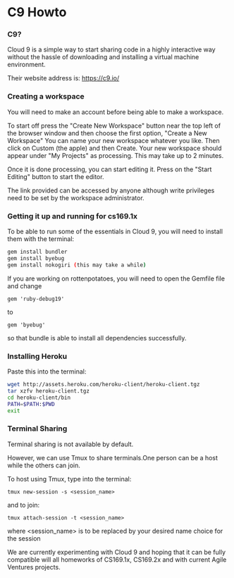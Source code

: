 # C9 Howto

### C9?

Cloud 9 is a simple way to start sharing code in a highly interactive way without the hassle of downloading and installing a virtual machine environment.

Their website address is: https://c9.io/

### Creating a workspace

You will need to make an account before being able to make a workspace. 

To start off press the "Create New Workspace" button near the top left of the browser window and then choose the first option, "Create a New Workspace"  You can name your new workspace whatever you like. Then click on Custom (the apple) and then Create. Your new workspace should appear under "My Projects" as processing. This may take up to 2 minutes.

Once it is done processing, you can start editing it. Press on the "Start Editing" button to start the editor.
 
The link provided can be accessed by anyone although write privileges need to be set by the workspace administrator.

### Getting it up and running for cs169.1x

To be able to run some of the essentials in Cloud 9, you will need to install them with the terminal:

```bash
gem install bundler
gem install byebug 
gem install nokogiri (this may take a while)
```

If you are working on rottenpotatoes, you will need to open the Gemfile file and change

    gem 'ruby-debug19' 

to 

    gem 'byebug'

so that bundle is able to install all dependencies successfully.

### Installing Heroku

Paste this into the terminal:

```bash
wget http://assets.heroku.com/heroku-client/heroku-client.tgz
tar xzfv heroku-client.tgz
cd heroku-client/bin
PATH=$PATH:$PWD
exit
```

### Terminal Sharing

Terminal sharing is not available by default. 
    
However, we can use Tmux to share terminals.One person can be a host while the others can join.
    
To host using Tmux, type into the terminal:

    tmux new-session -s <session_name>

and to join:

    tmux attach-session -t <session_name>

where <session_name> is to be replaced by your desired name choice for the session

We are currently experimenting with Cloud 9 and hoping that it can be fully compatible will all homeworks of CS169.1x, CS169.2x and with current Agile Ventures projects.